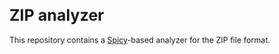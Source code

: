 ZIP analyzer
============

This repository contains a
[Spicy](https://docs.zeek.org/projects/spicy/en/latest/)-based analyzer for the
ZIP file format.
